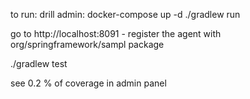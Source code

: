 to run:
drill admin: docker-compose up -d
./gradlew run

go to http://localhost:8091 - register the agent with org/springframework/sampl package

./gradlew test

see 0.2 % of coverage in admin panel